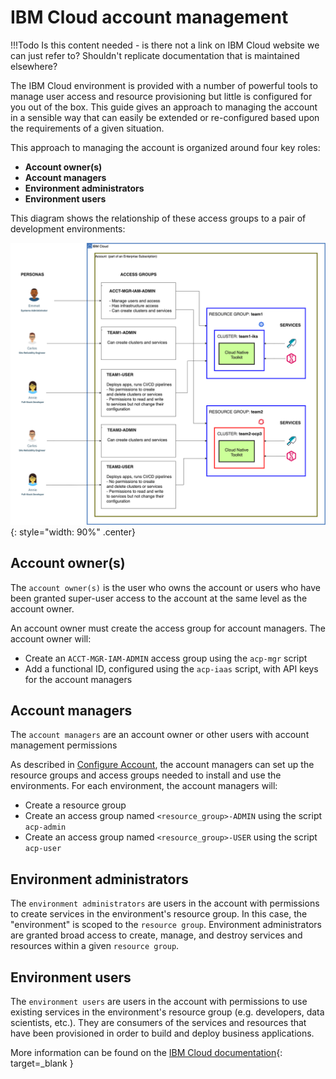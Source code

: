 # IBM Cloud account management

!!!Todo
    Is this content needed - is there not a link on IBM Cloud website we can just refer to?  Shouldn't replicate documentation that is maintained elsewhere?

The IBM Cloud environment is provided with a number of powerful tools to manage user access and resource provisioning
but little is configured for you out of the box. This guide gives an approach to managing the account in a sensible way that can easily be extended or re-configured based upon the requirements of a given situation.

This approach to managing the account is organized around four key roles:

- **Account owner(s)**
- **Account managers**
- **Environment administrators**
- **Environment users**

This diagram shows the relationship of these access groups to a pair of development environments:

![Access groups example](images/access-example.png){: style="width: 90%" .center}

## Account owner(s)

The `account owner(s)` is the user who owns the account or users who have been granted super-user access to the account
at the same level as the account owner.

An account owner must create the access group for account managers. The account owner will:

- Create an `ACCT-MGR-IAM-ADMIN` access group using the `acp-mgr` script
- Add a functional ID, configured using the `acp-iaas` script, with API keys for the account managers

## Account managers

The `account managers` are an account owner or other users with account management permissions

As described in [Configure Account](../../adopting/best-practices/ibm-cloud-account/configure-account.md), the account managers can set up the resource groups and access groups needed to install and use the environments. For each environment, the account managers will:

- Create a resource group
- Create an access group named `<resource_group>-ADMIN` using the script `acp-admin`
- Create an access group named `<resource_group>-USER` using the script `acp-user`

## Environment administrators

The `environment administrators` are users in the account with permissions to create services in the environment's resource group. In this case, the "environment" is scoped to the `resource group`. Environment administrators are granted broad access to create, manage, and destroy services and resources within a given `resource group`.

## Environment users

The `environment users` are users in the account with permissions to use existing services in the environment's resource group (e.g. developers, data scientists, etc.). They are consumers of the services and resources that have been provisioned in order to build and deploy business applications.

More information can be found on the [IBM Cloud documentation](https://cloud.ibm.com/docs/account?topic=account-iamoverview){: target=_blank }
